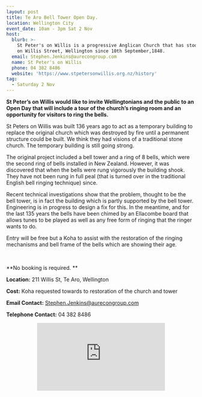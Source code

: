 ```yaml
---
layout: post
title: Te Aro Bell Tower Open Day.
location: Wellington City
event_date: 10am - 3pm Sat 2 Nov
host:
  blurb: >-
    St Peter's on Willis is a progressive Anglican Church that has stood watch
    on Willis Street, Wellington since 10th September,1848.
  email: Stephen.Jenkins@aurecongroup.com
  name: St Peter's on Willis
  phone: 04 382 8486
  website: 'https://www.stpetersonwillis.org.nz/history'
tag:
  - Saturday 2 Nov
---
```

**St Peter’s on Willis would like to invite Wellingtonians and the public to an Open Day that will include a tour of the church’s ringing room and an opportunity for visitors to ring the bells.**

St Peters on Willis was built 136 years ago to act as a temporary building to replace the original church which was destroyed by fire until a permanent structure could be built. We think they had visions of a traditional stone church. The temporary building is still going strong.

The original project included a bell tower and a ring of 8 bells, which were the second ring of bells installed in New Zealand. However, it was discovered that when the bells were rung vigorously the building shook. They have not been rung in full peal (that is turned over in the traditional English bell ringing technique) since.

Recent technical investigations show that the problem, thought to be the bell tower, is in fact the building which is partly supported by the bell tower. Engineering is in progress to design a fix for this. In the meantime, and for the last 135 years the bells have been chimed by an Ellacombe board that allows tunes to be played as well as any free form of ringing that the ringer wants to do.

Entry will be free but a Koha to assist with the restoration of the ringing mechanisms and bell frame of the bells which are showing their age.

<br>

**No booking is required.**

**Location:** 211 Willis St, Te Aro, Wellington

**Cost:** Koha requested towards to restoration of the church and tower

**Email Contact:** Stephen.Jenkins@aurecongroup.com

**Telephone Contact:**  04 382 8486

<center><iframe src="https://www.facebook.com/plugins/page.php?href=https%3A%2F%2Fwww.facebook.com%2FStPetersOnWillisWellington%2F&tabs=header&width=340&height=180&small_header=false&adapt_container_width=true&hide_cover=false&show_facepile=true&appId" width="340" height="180" style="border:none;overflow:hidden" scrolling="no" frameborder="0" allowTransparency="true" allow="encrypted-media"></iframe></center>
